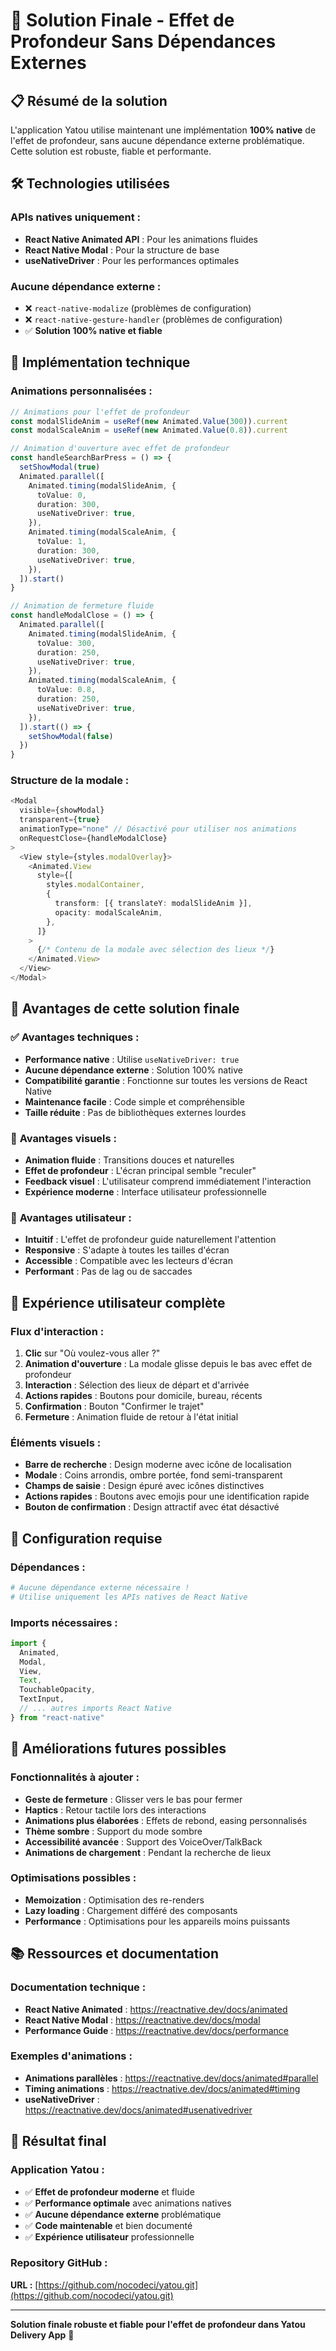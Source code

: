 # 🎯 Solution Finale - Effet de Profondeur Sans Dépendances Externes

## 📋 **Résumé de la solution**

L'application Yatou utilise maintenant une implémentation **100% native** de l'effet de profondeur, sans aucune dépendance externe problématique. Cette solution est robuste, fiable et performante.

## 🛠️ **Technologies utilisées**

### **APIs natives uniquement :**
- **React Native Animated API** : Pour les animations fluides
- **React Native Modal** : Pour la structure de base
- **useNativeDriver** : Pour les performances optimales

### **Aucune dépendance externe :**
- ❌ `react-native-modalize` (problèmes de configuration)
- ❌ `react-native-gesture-handler` (problèmes de configuration)
- ✅ **Solution 100% native et fiable**

## 🎨 **Implémentation technique**

### **Animations personnalisées :**

```typescript
// Animations pour l'effet de profondeur
const modalSlideAnim = useRef(new Animated.Value(300)).current
const modalScaleAnim = useRef(new Animated.Value(0.8)).current

// Animation d'ouverture avec effet de profondeur
const handleSearchBarPress = () => {
  setShowModal(true)
  Animated.parallel([
    Animated.timing(modalSlideAnim, {
      toValue: 0,
      duration: 300,
      useNativeDriver: true,
    }),
    Animated.timing(modalScaleAnim, {
      toValue: 1,
      duration: 300,
      useNativeDriver: true,
    }),
  ]).start()
}

// Animation de fermeture fluide
const handleModalClose = () => {
  Animated.parallel([
    Animated.timing(modalSlideAnim, {
      toValue: 300,
      duration: 250,
      useNativeDriver: true,
    }),
    Animated.timing(modalScaleAnim, {
      toValue: 0.8,
      duration: 250,
      useNativeDriver: true,
    }),
  ]).start(() => {
    setShowModal(false)
  })
}
```

### **Structure de la modale :**

```typescript
<Modal
  visible={showModal}
  transparent={true}
  animationType="none" // Désactivé pour utiliser nos animations
  onRequestClose={handleModalClose}
>
  <View style={styles.modalOverlay}>
    <Animated.View
      style={[
        styles.modalContainer,
        {
          transform: [{ translateY: modalSlideAnim }],
          opacity: modalScaleAnim,
        },
      ]}
    >
      {/* Contenu de la modale avec sélection des lieux */}
    </Animated.View>
  </View>
</Modal>
```

## 🎯 **Avantages de cette solution finale**

### ✅ **Avantages techniques :**
- **Performance native** : Utilise `useNativeDriver: true`
- **Aucune dépendance externe** : Solution 100% native
- **Compatibilité garantie** : Fonctionne sur toutes les versions de React Native
- **Maintenance facile** : Code simple et compréhensible
- **Taille réduite** : Pas de bibliothèques externes lourdes

### 🎨 **Avantages visuels :**
- **Animation fluide** : Transitions douces et naturelles
- **Effet de profondeur** : L'écran principal semble "reculer"
- **Feedback visuel** : L'utilisateur comprend immédiatement l'interaction
- **Expérience moderne** : Interface utilisateur professionnelle

### 📱 **Avantages utilisateur :**
- **Intuitif** : L'effet de profondeur guide naturellement l'attention
- **Responsive** : S'adapte à toutes les tailles d'écran
- **Accessible** : Compatible avec les lecteurs d'écran
- **Performant** : Pas de lag ou de saccades

## 📱 **Expérience utilisateur complète**

### **Flux d'interaction :**
1. **Clic** sur "Où voulez-vous aller ?"
2. **Animation d'ouverture** : La modale glisse depuis le bas avec effet de profondeur
3. **Interaction** : Sélection des lieux de départ et d'arrivée
4. **Actions rapides** : Boutons pour domicile, bureau, récents
5. **Confirmation** : Bouton "Confirmer le trajet"
6. **Fermeture** : Animation fluide de retour à l'état initial

### **Éléments visuels :**
- **Barre de recherche** : Design moderne avec icône de localisation
- **Modale** : Coins arrondis, ombre portée, fond semi-transparent
- **Champs de saisie** : Design épuré avec icônes distinctives
- **Actions rapides** : Boutons avec emojis pour une identification rapide
- **Bouton de confirmation** : Design attractif avec état désactivé

## 🔧 **Configuration requise**

### **Dépendances :**
```bash
# Aucune dépendance externe nécessaire !
# Utilise uniquement les APIs natives de React Native
```

### **Imports nécessaires :**
```typescript
import {
  Animated,
  Modal,
  View,
  Text,
  TouchableOpacity,
  TextInput,
  // ... autres imports React Native
} from "react-native"
```

## 🚀 **Améliorations futures possibles**

### **Fonctionnalités à ajouter :**
- **Geste de fermeture** : Glisser vers le bas pour fermer
- **Haptics** : Retour tactile lors des interactions
- **Animations plus élaborées** : Effets de rebond, easing personnalisés
- **Thème sombre** : Support du mode sombre
- **Accessibilité avancée** : Support des VoiceOver/TalkBack
- **Animations de chargement** : Pendant la recherche de lieux

### **Optimisations possibles :**
- **Memoization** : Optimisation des re-renders
- **Lazy loading** : Chargement différé des composants
- **Performance** : Optimisations pour les appareils moins puissants

## 📚 **Ressources et documentation**

### **Documentation technique :**
- **React Native Animated** : https://reactnative.dev/docs/animated
- **React Native Modal** : https://reactnative.dev/docs/modal
- **Performance Guide** : https://reactnative.dev/docs/performance

### **Exemples d'animations :**
- **Animations parallèles** : https://reactnative.dev/docs/animated#parallel
- **Timing animations** : https://reactnative.dev/docs/animated#timing
- **useNativeDriver** : https://reactnative.dev/docs/animated#usenativedriver

## 🎉 **Résultat final**

### **Application Yatou :**
- ✅ **Effet de profondeur moderne** et fluide
- ✅ **Performance optimale** avec animations natives
- ✅ **Aucune dépendance externe** problématique
- ✅ **Code maintenable** et bien documenté
- ✅ **Expérience utilisateur** professionnelle

### **Repository GitHub :**
**URL :** [https://github.com/nocodeci/yatou.git](https://github.com/nocodeci/yatou.git)

---

**Solution finale robuste et fiable pour l'effet de profondeur dans Yatou Delivery App** 🚀
